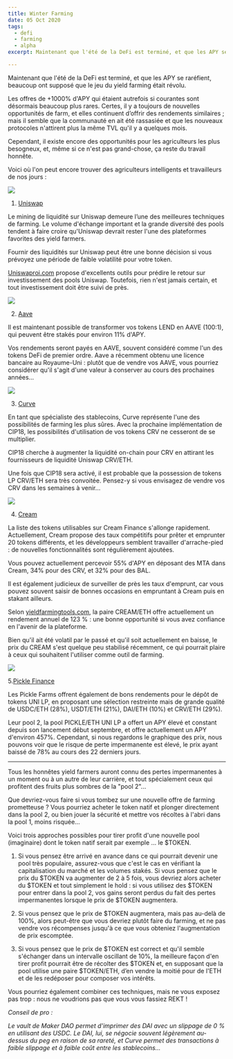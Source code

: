 ```yaml
---
title: Winter Farming
date: 05 Oct 2020
tags:
  - defi
  - farming
  - alpha
excerpt: Maintenant que l'été de la DeFi est terminé, et que les APY se raréfient, beaucoup ont supposé que le jeu du yield farming était révolu.

---
```


Maintenant que l'été de la DeFi est terminé, et que les APY se raréfient, beaucoup ont supposé que le jeu du yield farming était révolu.

Les offres de +1000% d'APY qui étaient autrefois si courantes sont désormais beaucoup plus rares. Certes, il y a toujours de nouvelles opportunités de farm, et elles continuent d’offrir des rendements similaires ; mais il semble que la communauté en ait été rassasiée et que les nouveaux protocoles n'attirent plus la même TVL qu'il y a quelques mois.

Cependant, il existe encore des opportunités pour les agriculteurs les plus besogneux, et, même si ce n'est pas grand-chose, ça reste du travail honnête.

Voici où l'on peut encore trouver des agriculteurs intelligents et travailleurs de nos jours :

![](https://raw.githubusercontent.com/RektHQ/Assets/main/images/2020/10/uniswap-1.png)

1. [Uniswap](https://uniswap.org/)

Le mining de liquidité sur Uniswap demeure l’une des meilleures techniques de farming. Le volume d'échange important et la grande diversité des pools tendent à faire croire qu'Uniswap devrait rester l'une des plateformes favorites des yield farmers.

Fournir des liquidités sur Uniswap peut être une bonne décision si vous prévoyez une période de faible volatilité pour votre token.

[Uniswaproi.com](https://www.uniswaproi.com/) propose d'excellents outils pour prédire le retour sur investissement des pools Uniswap. Toutefois, rien n'est jamais certain, et tout investissement doit être suivi de près.

![](https://raw.githubusercontent.com/RektHQ/Assets/main/images/2020/10/aave-1.jpg) 

2. [Aave](https://app.aave.com/)

Il est maintenant possible de transformer vos tokens LEND en AAVE (100:1), qui peuvent être stakés pour environ 11% d'APY.

Vos rendements seront payés en AAVE, souvent considéré comme l'un des tokens DeFi de premier ordre. Aave a récemment obtenu une licence bancaire au Royaume-Uni : plutôt que de vendre vos AAVE, vous pourriez considérer qu'il s'agit d'une valeur à conserver au cours des prochaines années…

![](https://raw.githubusercontent.com/RektHQ/Assets/main/images/2020/10/curve.png) 

3. [Curve](https://www.curve.fi/)

En tant que spécialiste des stablecoins, Curve représente l'une des possibilités de farming les plus sûres. Avec la prochaine implémentation de CIP18, les possibilités d'utilisation de vos tokens CRV ne cesseront de se multiplier.

CIP18 cherche à augmenter la liquidité on-chain pour CRV en attirant les fournisseurs de liquidité Uniswap CRV/ETH.

Une fois que CIP18 sera activé, il est probable que la possession de tokens LP CRV/ETH sera très convoitée. Pensez-y si vous envisagez de vendre vos CRV dans les semaines à venir…

![](https://raw.githubusercontent.com/RektHQ/Assets/main/images/2020/10/cream.png) 

4. [Cream ](https://cream.finance/)

La liste des tokens utilisables sur Cream Finance s'allonge rapidement. Actuellement, Cream propose des taux compétitifs pour prêter et emprunter 20 tokens différents, et les développeurs semblent travailler d'arrache-pied : de nouvelles fonctionnalités sont régulièrement ajoutées.

Vous pouvez actuellement percevoir 55% d'APY en déposant des MTA dans Cream, 34% pour des CRV, et 32% pour des BAL.

Il est également judicieux de surveiller de près les taux d'emprunt, car vous pouvez souvent saisir de bonnes occasions en empruntant à Cream puis en stakant ailleurs.

Selon [yieldfarmingtools.com](https://yieldfarmingtools.com/), la paire CREAM/ETH offre actuellement un rendement annuel de 123 % : une bonne opportunité si vous avez confiance en l'avenir de la plateforme.

Bien qu'il ait été volatil par le passé et qu'il soit actuellement en baisse, le prix du CREAM s'est quelque peu stabilisé récemment, ce qui pourrait plaire à ceux qui souhaitent l'utiliser comme outil de farming.

![](https://raw.githubusercontent.com/RektHQ/Assets/main/images/2020/10/pickle.jpg) 

5.[Pickle Finance](https://pickle.finance/)

Les Pickle Farms offrent également de bons rendements pour le dépôt de tokens UNI LP, en proposant une sélection restreinte mais de grande qualité de USDC/ETH (28%), USDT/ETH (21%), DAI/ETH (10%) et CRV/ETH (29%).

Leur pool 2, la pool PICKLE/ETH UNI LP a offert un APY élevé et constant depuis son lancement début septembre, et offre actuellement un APY d'environ 457%. Cependant, si nous regardons le graphique des prix, nous pouvons voir que le risque de perte impermanente est élevé, le prix ayant baissé de 78% au cours des 22 derniers jours.

---

Tous les honnêtes yield farmers auront connu des pertes impermanentes à un moment ou à un autre de leur carrière, et tout spécialement ceux qui profitent des fruits plus sombres de la "pool 2"...

Que devriez-vous faire si vous tombez sur une nouvelle offre de farming prometteuse ? Vous pourriez acheter le token natif et plonger directement dans la pool 2, ou bien jouer la sécurité et mettre vos récoltes à l'abri dans la pool 1, moins risquée…

Voici trois approches possibles pour tirer profit d'une nouvelle pool (imaginaire) dont le token natif serait par exemple … le $TOKEN.

1.  Si vous pensez être arrivé en avance dans ce qui pourrait devenir une pool très populaire, assurez-vous que c'est le cas en vérifiant la capitalisation du marché et les volumes stakés. Si vous pensez que le prix du $TOKEN va augmenter de 2 à 5 fois, vous devriez alors acheter du $TOKEN et tout simplement le hold : si vous utilisez des $TOKEN pour entrer dans la pool 2, vos gains seront perdus du fait des pertes impermanentes lorsque le prix de $TOKEN augmentera.


2.  Si vous pensez que le prix de $TOKEN augmentera, mais pas au-delà de 100%, alors peut-être que vous devriez plutôt faire du farming, et ne pas vendre vos récompenses jusqu'à ce que vous obteniez l'augmentation de prix escomptée.


3.  Si vous pensez que le prix de $TOKEN est correct et qu'il semble s'échanger dans un intervalle oscillant de 10%, la meilleure façon d'en tirer profit pourrait être de récolter des $TOKEN et, en supposant que la pool utilise une paire $TOKEN/ETH, d’en vendre la moitié pour de l'ETH et de les redéposer pour composer vos intérêts.

Vous pourriez également combiner ces techniques, mais ne vous exposez pas trop : nous ne voudrions pas que vous vous fassiez REKT !

_Conseil de pro :_

_Le vault de Maker DAO permet d'imprimer des DAI avec un slippage de 0 % en utilisant des USDC. Le DAI, lui, se négocie souvent légèrement au-dessus du peg en raison de sa rareté, et Curve permet des transactions à faible slippage et à faible coût entre les stablecoins..._
